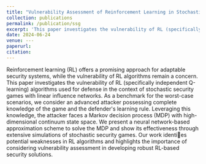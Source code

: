 ```yaml
---
title: "Vulnerability Assessment of Reinforcement Learning in Stochastic Security Games"
collection: publications
permalink: /publication/ssg
excerpt: 'This paper investigates the vulnerability of RL (specifically independent Q-learning) algorithms used for defense in the context of stochastic security games with linear influence networks.'
date: 2024-06-24
venue: ---
paperurl: 
citation: 
---
```

Reinforcement learning (RL) offers a promising approach for adaptable security systems, while the vulnerability of RL algorithms remain a concern. This paper investigates the vulnerability of RL (specifically independent Q-learning) algorithms used for defense in the context of stochastic security games with linear influence networks. As a benchmark for the worst-case scenarios, we consider an advanced attacker possessing complete knowledge of the game and the defender's learning rule. Leveraging this knowledge, the attacker faces a Markov decision process (MDP) with high-dimensional continuum state space. We present a neural network-based approximation scheme to solve the MDP and show its effectiveness through extensive simulations of stochastic security games. Our work identies potential weaknesses in RL algorithms and highlights the importance of considering vulnerability assessment in developing robust RL-based security solutions.
